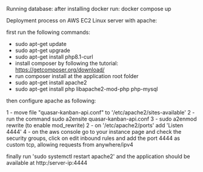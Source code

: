 Running database:
after installing docker run:
docker compose up

Deployment process on AWS EC2 Linux server with apache:

first run the following commands:
   - sudo apt-get update
   - sudo apt-get upgrade
   - sudo apt-get install php8.1-curl
   - install composer by following the tutorial: https://getcomposer.org/download/
   - run composer install at the application root folder
   - sudo apt-get install apache2
   - sudo apt-get install php libapache2-mod-php php-mysql
   
then configure apache as following:

1 - move file "quasar-kanban-api.conf" to '/etc/apache2/sites-available'
2 - run the command sudo a2ensite quasar-kanban-api.conf
3 - sudo a2enmod rewrite (to enable mod_rewrite)
2 - on '/etc/apache2/ports' add 'Listen 4444'
4 - on the aws console go to your instance page and check the security groups,
    click on edit inbound rules and add the port 4444 as custom tcp, allowing requests from anywhere/ipv4

finally run 'sudo systemctl restart apache2' and the application should be available at http:/server-ip:4444
